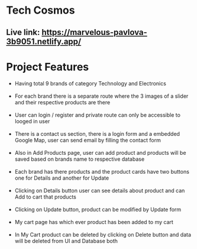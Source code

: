 # Tech Cosmos
## Live link: https://marvelous-pavlova-3b9051.netlify.app/ 

# Project Features
<ul>
  <li>Having total 9 brands of category Technology and Electronics</li><br/>
  <li>For each brand there is a separate route where the 3 images of a slider and their respective products are there</li><br/>
  <li>User can login / register and private route can only be accessible to looged in user</li><br/>
  <li>There is a contact us section, there is a login form and a embedded Google Map, user can send email by filling the contact form</li><br/>
  <li>Also in Add Products page, user can add product and products will be saved based on brands name to respective database</li><br/>
  <li>Each brand has there products and the product cards have two buttons one for Details and another for Update</li><br/>
  <li>Clicking on Details button user can see details about product and can Add to cart that products</li><br/>
  <li>Clicking on Update button, product can be modified by Update form</li><br/>
  <li>My cart page has which ever product has been added to my cart</li><br/>
  <li>In My Cart product can be deleted by clicking on Delete button and  data will be deleted from UI and Database both</li><br/>
</ul>
